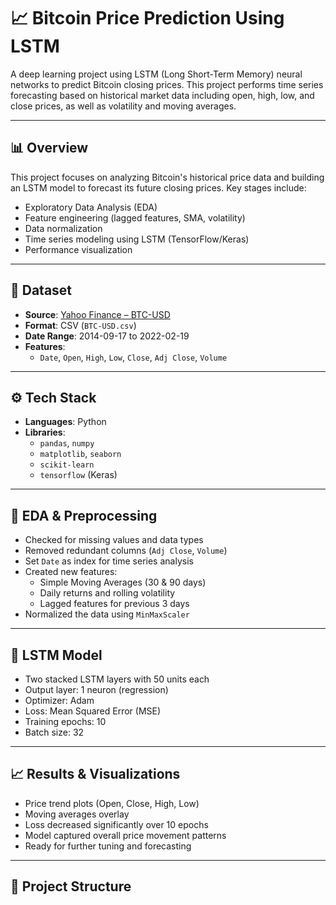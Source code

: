 # 📈 Bitcoin Price Prediction Using LSTM

A deep learning project using LSTM (Long Short-Term Memory) neural networks to predict Bitcoin closing prices. This project performs time series forecasting based on historical market data including open, high, low, and close prices, as well as volatility and moving averages.

---

## 📊 Overview

This project focuses on analyzing Bitcoin's historical price data and building an LSTM model to forecast its future closing prices. Key stages include:

- Exploratory Data Analysis (EDA)
- Feature engineering (lagged features, SMA, volatility)
- Data normalization
- Time series modeling using LSTM (TensorFlow/Keras)
- Performance visualization

---

## 🧾 Dataset

- **Source**: [Yahoo Finance – BTC-USD](https://finance.yahoo.com/quote/BTC-USD/history)
- **Format**: CSV (`BTC-USD.csv`)
- **Date Range**: 2014-09-17 to 2022-02-19
- **Features**:
  - `Date`, `Open`, `High`, `Low`, `Close`, `Adj Close`, `Volume`

---

## ⚙️ Tech Stack

- **Languages**: Python
- **Libraries**:
  - `pandas`, `numpy`
  - `matplotlib`, `seaborn`
  - `scikit-learn`
  - `tensorflow` (Keras)
  
---

## 🧪 EDA & Preprocessing

- Checked for missing values and data types
- Removed redundant columns (`Adj Close`, `Volume`)
- Set `Date` as index for time series analysis
- Created new features:
  - Simple Moving Averages (30 & 90 days)
  - Daily returns and rolling volatility
  - Lagged features for previous 3 days
- Normalized the data using `MinMaxScaler`

---

## 🧠 LSTM Model

- Two stacked LSTM layers with 50 units each
- Output layer: 1 neuron (regression)
- Optimizer: Adam
- Loss: Mean Squared Error (MSE)
- Training epochs: 10
- Batch size: 32

---

## 📈 Results & Visualizations

- Price trend plots (Open, Close, High, Low)
- Moving averages overlay
- Loss decreased significantly over 10 epochs
- Model captured overall price movement patterns
- Ready for further tuning and forecasting

---

## 📂 Project Structure

